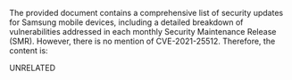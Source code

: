 The provided document contains a comprehensive list of security updates for Samsung mobile devices, including a detailed breakdown of vulnerabilities addressed in each monthly Security Maintenance Release (SMR). However, there is no mention of CVE-2021-25512. Therefore, the content is:

UNRELATED